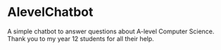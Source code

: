 # AlevelChatbot
A simple chatbot to answer questions about A-level Computer Science. Thank you to my year 12 students for all their help.
